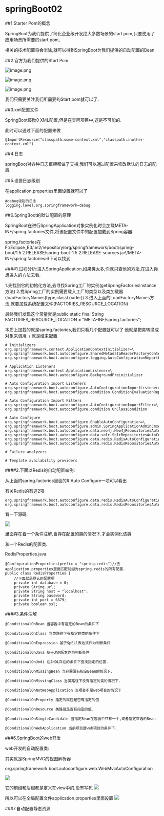 springBoot02
==

##1.Starter Pom的概念

SpringBoot为我们提供了简化企业级开发绝大多数场景的start pom,只要使用了应用场景所需要的start pom,

相关的技术配置将会消除,就可以得到SpringBoot为我们提供的自动配置的Bean.

##2.官方为我们提供的Start Pom


![image.png](http://upload-images.jianshu.io/upload_images/7505161-ef5468cda17b6d09.png?imageMogr2/auto-orient/strip%7CimageView2/2/w/1240)

![image.png](http://upload-images.jianshu.io/upload_images/7505161-d70da79d788e37fe.png?imageMogr2/auto-orient/strip%7CimageView2/2/w/1240)

![image.png](http://upload-images.jianshu.io/upload_images/7505161-913d23e1aaf31551.png?imageMogr2/auto-orient/strip%7CimageView2/2/w/1240)

我们只需要关注我们所需要的Start pom就可以了.

##3.xml配置文件

SpringBoot鼓励0 XML配置,但是在实际项目中,这是不可能的.

此时可以通过下面的配置来做
```androiddatabinding
@ImportResource("classpath:some-context.xml","classpath:another-context.xml")

```

##4.日志

springBoot对各种日志框架都做了支持,我们可以通过配置来修改默认的日志的配置.

##5.设置日志级别

在application.properties里面设置就可以了

```androiddatabinding
#debug级别的日志
logging.level.org.springframework=debug
```

##6.SpringBoot的默认配置的原理

SpringBoot在进行SpringApplication对象实例化时会加载META-INF/spring.factories文件,将该配置文件中的配置加载到Spring容器.

spring.factories在F:/Eclipse_E3/.m2/repository/org/springframework/boot/spring-boot/1.5.2.RELEASE/spring-boot-1.5.2.RELEASE-sources.jar!/META-INF/spring.factories:6下可以找到


####1.过程分析:进入SpringApplication,如果类太多,你就只查他的方法,在进入你想进入的方法去看.

 1.先找到它的初始化方法,去寻找Spring工厂的实例(getSpringFactoriesInstance方法)
 2.找Spring工厂的实例需要载入工厂的类型以及类加载器(loadFactoryNames(type,classLoader))
 3.进入上面的LoadFactoryNames方法,就要加载系统配置文件(FACTORIES_RESOURCE_LOCATION)
 
 最终我们发现这个常量就是public static final String FACTORIES_RESOURCE_LOCATION = "META-INF/spring.factories";
 
 本质上加载的就是spring.factories,我们只看几个配置就可以了
 他就是把类转换成对象来调用.
    / 就是结束配置.
 
 ```androiddatabinding
# Initializers
org.springframework.context.ApplicationContextInitializer=\
org.springframework.boot.autoconfigure.SharedMetadataReaderFactoryContextInitializer,\
org.springframework.boot.autoconfigure.logging.AutoConfigurationReportLoggingInitializer

# Application Listeners
org.springframework.context.ApplicationListener=\
org.springframework.boot.autoconfigure.BackgroundPreinitializer

# Auto Configuration Import Listeners
org.springframework.boot.autoconfigure.AutoConfigurationImportListener=\
org.springframework.boot.autoconfigure.condition.ConditionEvaluationReportAutoConfigurationImportListener

# Auto Configuration Import Filters
org.springframework.boot.autoconfigure.AutoConfigurationImportFilter=\
org.springframework.boot.autoconfigure.condition.OnClassCondition

# Auto Configure
org.springframework.boot.autoconfigure.EnableAutoConfiguration=\
org.springframework.boot.autoconfigure.admin.SpringApplicationAdminJmxAutoConfiguration,\
org.springframework.boot.autoconfigure.data.neo4j.Neo4jRepositoriesAutoConfiguration,\
org.springframework.boot.autoconfigure.data.solr.SolrRepositoriesAutoConfiguration,\
org.springframework.boot.autoconfigure.data.redis.RedisAutoConfiguration,\
org.springframework.boot.autoconfigure.data.redis.RedisRepositoriesAutoConfiguration,\

# Failure analyzers

# Template availability providers

```
####2.下面以Redis的自动配置举例:

从上面的spring.factories里面的# Auto Configure一项可以看出

有关Redis的有这2项
```androiddatabinding
org.springframework.boot.autoconfigure.data.redis.RedisAutoConfiguration,\
org.springframework.boot.autoconfigure.data.redis.RedisRepositoriesAutoConfiguration,\
```
看一下源码:

![](http://upload-images.jianshu.io/upload_images/7505161-3704886943422075.png?imageMogr2/auto-orient/strip%7CimageView2/2/w/1240)

里面存在着一个条件注解,当存在配置的类的情况下,才会实例化该类.

和一个Redis的配置类.

RedisProperties.java
```androiddatabinding
@ConfigurationProperties(prefix = "spring.redis")//去application.properties里面匹配前缀为spring.redis的所有配置.
public class RedisProperties {
	//下面就是默认的配置项
	private int database = 0;
	private String url;
	private String host = "localhost";
	private String password;
	private int port = 6379;
	private boolean ssl;

```

####3.条件注解
```androiddatabinding
@ConditionalOnBean 当容器中有指定的Bean的条件下

@ConditionalOnClass 当类路径下有指定的类的条件下

@ConditionalOnExpression 基于SpELl表达式作为判断条件

@ConditionalOnJava 基于JVM版本作为判断条件

@ConditionalOnJndi 在JNDL存在的条件下查找指定的位置.

@ConditionalOnMissingBean 当容器没有指定Bean的情况下.

@ConditionalOnMissingClass 当类路径下没有指定的类的情况下.

@ConditionalOnNotWebApplication 当项目不是web项目的情况下

@ConditionalOnProperty 指定的属性是否有指定的值

@ConditionalOnResource 类路径是否有指定的值.

@ConditionalOnSingleCandidate 当指定Bean在容器中只有一个,或者指定首选的Bean

@ConditionalOnWebApplication 当前项目是web项目的条件下.
```
###6.SpringBoot的web开发

web开发的自动配置类:

其实就是SpringMVC的视图解析器

org.springframework.boot.autoconfigure.web.WebMvcAutoConfiguration

![](http://upload-images.jianshu.io/upload_images/7505161-c4a264d6f22570c6.png?imageMogr2/auto-orient/strip%7CimageView2/2/w/1240)

它的前缀和后缀都是定义在view中的,没有写死
![](http://upload-images.jianshu.io/upload_images/7505161-de3e985a9075109d.png?imageMogr2/auto-orient/strip%7CimageView2/2/w/1240)

所以可以在全局配置文件application.properties里面设置
![](http://upload-images.jianshu.io/upload_images/7505161-9e29320d275a70de.png?imageMogr2/auto-orient/strip%7CimageView2/2/w/1240)

###7.自动配置静态资源

